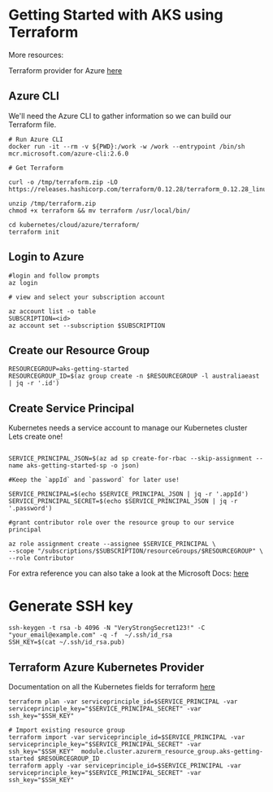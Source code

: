 # Getting Started with AKS using Terraform

More resources:

Terraform provider for Azure [here](https://github.com/terraform-providers/terraform-provider-azurerm) <br/>

## Azure CLI

We'll need the Azure CLI to gather information so we can build our Terraform file.

```
# Run Azure CLI
docker run -it --rm -v ${PWD}:/work -w /work --entrypoint /bin/sh mcr.microsoft.com/azure-cli:2.6.0

# Get Terraform

curl -o /tmp/terraform.zip -LO https://releases.hashicorp.com/terraform/0.12.28/terraform_0.12.28_linux_amd64.zip

unzip /tmp/terraform.zip
chmod +x terraform && mv terraform /usr/local/bin/

cd kubernetes/cloud/azure/terraform/
terraform init

```

## Login to Azure

```
#login and follow prompts
az login 

# view and select your subscription account

az account list -o table
SUBSCRIPTION=<id>
az account set --subscription $SUBSCRIPTION

```

## Create our Resource Group

```
RESOURCEGROUP=aks-getting-started
RESOURCEGROUP_ID=$(az group create -n $RESOURCEGROUP -l australiaeast | jq -r '.id')

```

## Create Service Principal

Kubernetes needs a service account to manage our Kubernetes cluster </br>
Lets create one! </br>

```

SERVICE_PRINCIPAL_JSON=$(az ad sp create-for-rbac --skip-assignment --name aks-getting-started-sp -o json)

#Keep the `appId` and `password` for later use!

SERVICE_PRINCIPAL=$(echo $SERVICE_PRINCIPAL_JSON | jq -r '.appId')
SERVICE_PRINCIPAL_SECRET=$(echo $SERVICE_PRINCIPAL_JSON | jq -r '.password')

#grant contributor role over the resource group to our service principal

az role assignment create --assignee $SERVICE_PRINCIPAL \
--scope "/subscriptions/$SUBSCRIPTION/resourceGroups/$RESOURCEGROUP" \
--role Contributor

```
For extra reference you can also take a look at the Microsoft Docs: [here](https://github.com/MicrosoftDocs/azure-docs/blob/master/articles/aks/kubernetes-service-principal.md) </br>

# Generate SSH key

```
ssh-keygen -t rsa -b 4096 -N "VeryStrongSecret123!" -C "your_email@example.com" -q -f  ~/.ssh/id_rsa
SSH_KEY=$(cat ~/.ssh/id_rsa.pub)
```

## Terraform Azure Kubernetes Provider 

Documentation on all the Kubernetes fields for terraform [here](https://www.terraform.io/docs/providers/azurerm/r/kubernetes_cluster.html)

```
terraform plan -var serviceprinciple_id=$SERVICE_PRINCIPAL -var serviceprinciple_key="$SERVICE_PRINCIPAL_SECRET" -var ssh_key="$SSH_KEY"

# Import existing resource group 
terraform import -var serviceprinciple_id=$SERVICE_PRINCIPAL -var serviceprinciple_key="$SERVICE_PRINCIPAL_SECRET" -var ssh_key="$SSH_KEY"  module.cluster.azurerm_resource_group.aks-getting-started $RESOURCEGROUP_ID
terraform apply -var serviceprinciple_id=$SERVICE_PRINCIPAL -var serviceprinciple_key="$SERVICE_PRINCIPAL_SECRET" -var ssh_key="$SSH_KEY"
```